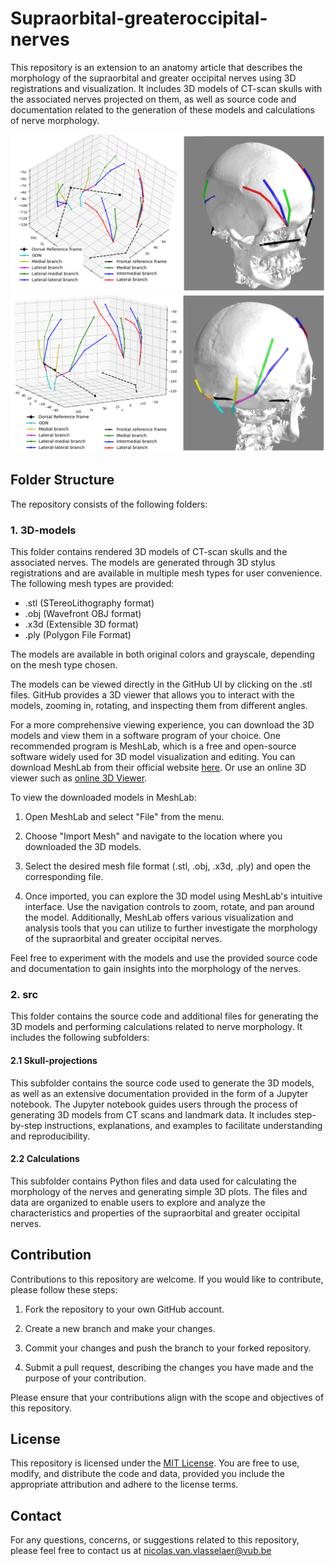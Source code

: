 # Supraorbital-greateroccipital-nerves

This repository is an extension to an anatomy article that describes the morphology of the supraorbital and greater occipital nerves using 3D registrations and visualization. It includes 3D models of CT-scan skulls with the associated nerves projected on them, as well as source code and documentation related to the generation of these models and calculations of nerve morphology.

![Figure_1](src/Skull-projections/Figure_1.jpg)
![Figure_2](src/Skull-projections/Figure_2.jpg)

## Folder Structure

The repository consists of the following folders:

### 1. 3D-models

This folder contains rendered 3D models of CT-scan skulls and the associated nerves. The models are generated through 3D stylus registrations and are available in multiple mesh types for user convenience. The following mesh types are provided:

- .stl (STereoLithography format)
- .obj (Wavefront OBJ format)
- .x3d (Extensible 3D format)
- .ply (Polygon File Format)

The models are available in both original colors and grayscale, depending on the mesh type chosen.

The models can be viewed directly in the GitHub UI by clicking on the .stl files. GitHub provides a 3D viewer that allows you to interact with the models, zooming in, rotating, and inspecting them from different angles.

For a more comprehensive viewing experience, you can download the 3D models and view them in a software program of your choice. One recommended program is MeshLab, which is a free and open-source software widely used for 3D model visualization and editing. You can download MeshLab from their official website [here](https://www.meshlab.net/). Or use an online 3D viewer such as [online 3D Viewer](https://3dviewer.net).

To view the downloaded models in MeshLab:

1. Open MeshLab and select "File" from the menu.

2. Choose "Import Mesh" and navigate to the location where you downloaded the 3D models.

3. Select the desired mesh file format (.stl, .obj, .x3d, .ply) and open the corresponding file.

4. Once imported, you can explore the 3D model using MeshLab's intuitive interface. Use the navigation controls to zoom, rotate, and pan around the model. Additionally, MeshLab offers various visualization and analysis tools that you can utilize to further investigate the morphology of the supraorbital and greater occipital nerves.

Feel free to experiment with the models and use the provided source code and documentation to gain insights into the morphology of the nerves.

### 2. src

This folder contains the source code and additional files for generating the 3D models and performing calculations related to nerve morphology. It includes the following subfolders:

#### 2.1 Skull-projections

This subfolder contains the source code used to generate the 3D models, as well as an extensive documentation provided in the form of a Jupyter notebook. The Jupyter notebook guides users through the process of generating 3D models from CT scans and landmark data. It includes step-by-step instructions, explanations, and examples to facilitate understanding and reproducibility.

#### 2.2 Calculations

This subfolder contains Python files and data used for calculating the morphology of the nerves and generating simple 3D plots. The files and data are organized to enable users to explore and analyze the characteristics and properties of the supraorbital and greater occipital nerves.

## Contribution

Contributions to this repository are welcome. If you would like to contribute, please follow these steps:

1. Fork the repository to your own GitHub account.

2. Create a new branch and make your changes.

3. Commit your changes and push the branch to your forked repository.

4. Submit a pull request, describing the changes you have made and the purpose of your contribution.

Please ensure that your contributions align with the scope and objectives of this repository.

## License

This repository is licensed under the [MIT License](LICENSE). You are free to use, modify, and distribute the code and data, provided you include the appropriate attribution and adhere to the license terms.

## Contact

For any questions, concerns, or suggestions related to this repository, please feel free to contact us at nicolas.van.vlasselaer@vub.be
